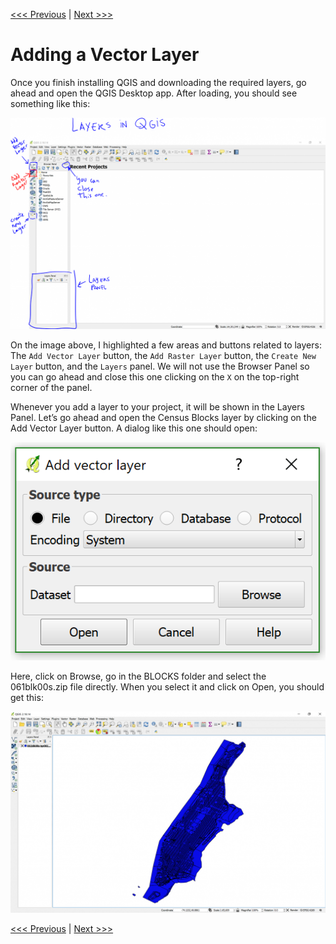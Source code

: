 [<<< Previous](2setup.md)  | [Next >>>](4layerpr.md)  

# Adding a Vector Layer

Once you finish installing QGIS and downloading the required layers, go ahead and open the QGIS Desktop app. After loading, you should see something like this:

![Layers in QGIS](images/layer1.png)

On the image above, I highlighted a few areas and buttons related to layers: The `Add Vector Layer` button, the `Add Raster Layer` button, the `Create New Layer` button, and the `Layers` panel. We will not use the Browser Panel so you can go ahead and close this one clicking on the `X` on the top-right corner of the panel.

Whenever you add a layer to your project, it will be shown in the Layers Panel. Let’s go ahead and open the Census Blocks layer by clicking on the Add Vector Layer button. A dialog like this one should open:

![Add Vector Layer Window](images/layer2.png)

Here, click on Browse, go in the BLOCKS folder and select the 061blk00s.zip file directly. When you select it and click on Open, you should get this:

![Blocks Layer Added](images/layer3.png)

[<<< Previous](2setup.md)  | [Next >>>](4layerpr.md)  

